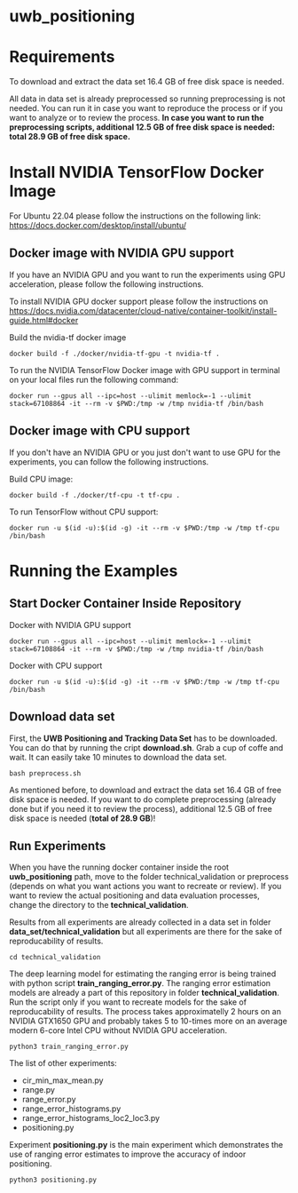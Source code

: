 # uwb_positioning


# Requirements
To download and extract the data set 16.4 GB of free disk space is needed. 

All data in data set is already preprocessed so running preprocessing is not needed. You can run it in case you want to reproduce the process or if you want to analyze or to review the process. **In case you want to run the preprocessing scripts, additional 12.5 GB of free disk space is needed: total 28.9 GB of free disk space.**

# Install NVIDIA TensorFlow Docker Image
For Ubuntu 22.04 please follow the instructions on the following link:
https://docs.docker.com/desktop/install/ubuntu/

## Docker image with NVIDIA GPU support
If you have an NVIDIA GPU and you want to run the experiments using GPU acceleration, please follow the following instructions.

To install NVIDIA GPU docker support please follow the instructions on https://docs.nvidia.com/datacenter/cloud-native/container-toolkit/install-guide.html#docker

Build the nvidia-tf docker image

```
docker build -f ./docker/nvidia-tf-gpu -t nvidia-tf .
```

To run the NVIDIA TensorFlow Docker image with GPU support in terminal on your local files run the following command:

```
docker run --gpus all --ipc=host --ulimit memlock=-1 --ulimit stack=67108864 -it --rm -v $PWD:/tmp -w /tmp nvidia-tf /bin/bash
```


## Docker image with CPU support
If you don't have an NVIDIA GPU or you just don't want to use GPU for the experiments, you can follow the following instructions.

Build CPU image:
```
docker build -f ./docker/tf-cpu -t tf-cpu .
```
To run TensorFlow without CPU support:
```
docker run -u $(id -u):$(id -g) -it --rm -v $PWD:/tmp -w /tmp tf-cpu /bin/bash
```

# Running the Examples
## Start Docker Container Inside Repository
Docker with NVIDIA GPU support
```
docker run --gpus all --ipc=host --ulimit memlock=-1 --ulimit stack=67108864 -it --rm -v $PWD:/tmp -w /tmp nvidia-tf /bin/bash
```

Docker with CPU support
```
docker run -u $(id -u):$(id -g) -it --rm -v $PWD:/tmp -w /tmp tf-cpu /bin/bash
```

## Download data set
First, the **UWB Positioning and Tracking Data Set** has to be downloaded. You can do that by running the cript **download.sh**. Grab a cup of coffe and wait. It can easily take 10 minutes to download the data set. 
```
bash preprocess.sh
```
As mentioned before, to download and extract the data set 16.4 GB of free disk space is needed. If you want to do complete preprocessing (already done but if you need it to review the process), additional 12.5 GB of free disk space is needed (**total of 28.9 GB**)!


## Run Experiments
When you have the running docker container inside the root **uwb_positioning** path, move to the folder technical_validation or preprocess (depends on what you want actions you want to recreate or review). If you want to review the actual positioning and data evaluation processes, change the directory to the **technical_validation**.

Results from all experiments are already collected in a data set in folder **data_set/technical_validation** but all experiments are there for the sake of reproducability of results.

```
cd technical_validation
```

The deep learning model for estimating the ranging error is being trained with python script **train_ranging_error.py**. The ranging error estimation models are already a part of this repository in folder **technical_validation**. Run the script only if you want to recreate models for the sake of reproducability of results. The process takes approximatelly 2 hours on an NVIDIA GTX1650 GPU and probably takes 5 to 10-times more on an average modern 6-core Intel CPU without NVIDIA GPU acceleration.

```
python3 train_ranging_error.py
```

The list of other experiments:
- cir_min_max_mean.py
- range.py
- range_error.py
- range_error_histograms.py
- range_error_histograms_loc2_loc3.py
- positioning.py

Experiment **positioning.py** is the main experiment which demonstrates the use of ranging error estimates to improve the accuracy of indoor positioning.

```
python3 positioning.py
```




